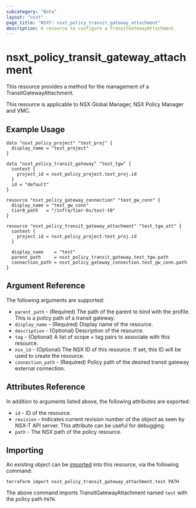 ```yaml
---
subcategory: "Beta"
layout: "nsxt"
page_title: "NSXT: nsxt_policy_transit_gateway_attachment"
description: A resource to configure a TransitGatewayAttachment.
---
```


# nsxt_policy_transit_gateway_attachment

This resource provides a method for the management of a TransitGatewayAttachment.

This resource is applicable to NSX Global Manager, NSX Policy Manager and VMC.

## Example Usage

```hcl
data "nsxt_policy_project" "test_proj" {
  display_name = "test_project"
}

data "nsxt_policy_transit_gateway" "test_tgw" {
  context {
    project_id = nsxt_policy_project.test_proj.id
  }
  id = "default"
}

resource "nsxt_policy_gateway_connection" "test_gw_conn" {
  display_name = "test_gw_conn"
  tier0_path   = "/infra/tier-0s/test-t0"
}

resource "nsxt_policy_transit_gateway_attachment" "test_tgw_att" {
  context {
    project_id = nsxt_policy_project.test_proj.id
  }

  display_name    = "test"
  parent_path     = nsxt_policy_transit_gateway.test_tgw.path
  connection_path = nsxt_policy_gateway_connection.test_gw_conn.path
}
```

## Argument Reference

The following arguments are supported:

* `parent_path` - (Required) The path of the parent to bind with the profile. This is a policy path of a transit gateway.
* `display_name` - (Required) Display name of the resource.
* `description` - (Optional) Description of the resource.
* `tag` - (Optional) A list of scope + tag pairs to associate with this resource.
* `nsx_id` - (Optional) The NSX ID of this resource. If set, this ID will be used to create the resource.
* `connection_path` - (Required) Policy path of the desired transit gateway external connection.

## Attributes Reference

In addition to arguments listed above, the following attributes are exported:

* `id` - ID of the resource.
* `revision` - Indicates current revision number of the object as seen by NSX-T API server. This attribute can be useful for debugging.
* `path` - The NSX path of the policy resource.

## Importing

An existing object can be [imported][docs-import] into this resource, via the following command:

[docs-import]: https://www.terraform.io/cli/import

```
terraform import nsxt_policy_transit_gateway_attachment.test PATH
```

The above command imports TransitGatewayAttachment named `test` with the policy path `PATH`.
